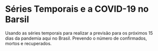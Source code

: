 # Séries Temporais e a COVID-19 no Barsil
Usando as séries temporais para realizar a previsão para os próximos 15 dias da pandemia aqui no Brasil. Prevendo o número de confirmados, mortos e recuperados.
